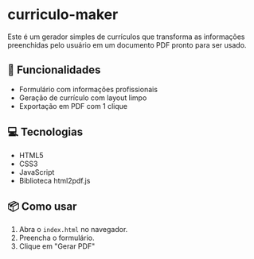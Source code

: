 # curriculo-maker
Este é um gerador simples de currículos que transforma as informações preenchidas pelo usuário em um documento PDF pronto para ser usado.

## 🚀 Funcionalidades

- Formulário com informações profissionais
- Geração de currículo com layout limpo
- Exportação em PDF com 1 clique

## 💻 Tecnologias

- HTML5
- CSS3
- JavaScript
- Biblioteca html2pdf.js

## 📦 Como usar

1. Abra o `index.html` no navegador.
2. Preencha o formulário.
4. Clique em "Gerar PDF"
